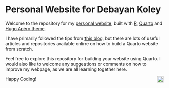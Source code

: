 # Personal Website for Debayan Koley
Welcome to the repository for my [personal website](https://kdeb.netlify.app), built with [R](https://rproject.org), [Quarto](quarto.org) and [Hugo Apéro theme](https://hugo-apero-docs.netlify.app/). 

I have primarily followed the tips from [this blog](https://drganghe.github.io/quarto-academic-site-examples.html), but there are lots of useful articles and repositories available online on how to build a Quarto website from scratch.

Feel free to explore this repository for building your website using Quarto. I would also like to welcome any suggestions or comments on how to improve my webpage, as we are all learning together here.

Happy Coding! <a href='https://app.netlify.com/sites/kdeb/deploys'><img src='https://api.netlify.com/api/v1/badges/892f29fa-9a43-4044-89ac-31a85d9801ab/deploy-status' align="right" height="20" alt='Netlify Status'/></a>
